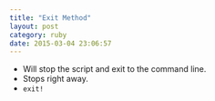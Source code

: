 ```yaml
---
title: "Exit Method" 
layout: post
category: ruby
date: 2015-03-04 23:06:57 
---
```


- Will stop the script and exit to the command line.
- Stops right away.
- `exit!`